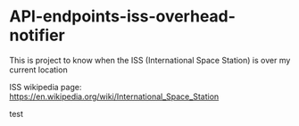 # API-endpoints-iss-overhead-notifier

This is project to know when the ISS (International Space Station) is over my current location

ISS wikipedia page: https://en.wikipedia.org/wiki/International_Space_Station

test
